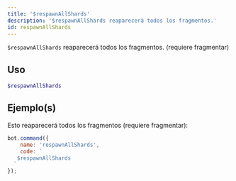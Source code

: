 ```yaml
---
title: '$respawnAllShards'
description: '$respawnAllShards reaparecerá todos los fragmentos.'
id: respawnAllShards
---
```


`$respawnAllShards` reaparecerá todos los fragmentos. (requiere fragmentar)

## Uso

```php
$respawnAllShards
```

## Ejemplo(s)

Esto reaparecerá todos los fragmentos (requiere fragmentar):

```javascript
bot.command({
    name: 'respawnAllShards',
    code: `
   $respawnAllShards
  `
});
```